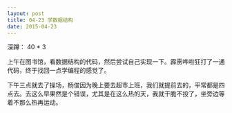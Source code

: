 ```yaml
---
layout: post
title: 04-23 学数据结构
date: 2015-04-23
---
```

深蹲： 40 * 3

上午在图书馆，看数据结构的代码，然后尝试自己实现一下。霹雳哗啦狂打了一通代码，终于找回一点学编程的感觉了。

下午三点就去了操场，杨俊因为晚上要去超市上班，我们就提前去的，平常都是四点去。去这么早果然是个错误，尤其是在这么热的天，我就干脆不投了，坐旁边等着不那么热再运动。


